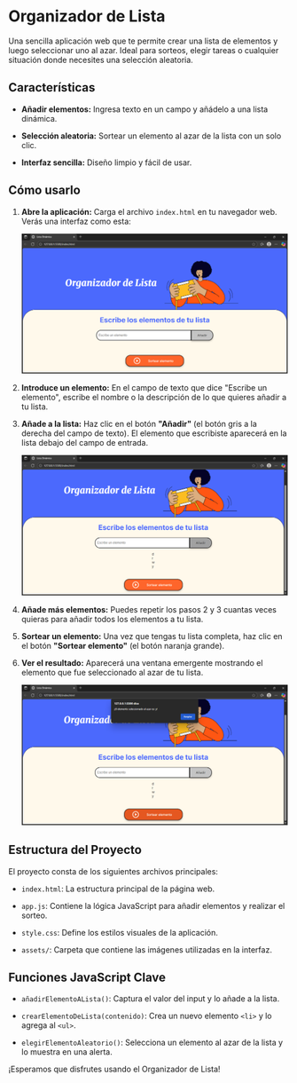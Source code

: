 # Organizador de Lista

Una sencilla aplicación web que te permite crear una lista de elementos y luego seleccionar uno al azar. Ideal para sorteos, elegir tareas o cualquier situación donde necesites una selección aleatoria.

## Características

* **Añadir elementos:** Ingresa texto en un campo y añádelo a una lista dinámica.

* **Selección aleatoria:** Sortear un elemento al azar de la lista con un solo clic.

* **Interfaz sencilla:** Diseño limpio y fácil de usar.

## Cómo usarlo

1.  **Abre la aplicación:** Carga el archivo `index.html` en tu navegador web. Verás una interfaz como esta:

    ![Interfaz inicial de la aplicación](assets/image_1.png)

2.  **Introduce un elemento:** En el campo de texto que dice "Escribe un elemento", escribe el nombre o la descripción de lo que quieres añadir a tu lista.

3.  **Añade a la lista:** Haz clic en el botón **"Añadir"** (el botón gris a la derecha del campo de texto). El elemento que escribiste aparecerá en la lista debajo del campo de entrada.

    ![Elemento añadido a la lista](assets/image_2.png)

4.  **Añade más elementos:** Puedes repetir los pasos 2 y 3 cuantas veces quieras para añadir todos los elementos a tu lista.

5.  **Sortear un elemento:** Una vez que tengas tu lista completa, haz clic en el botón **"Sortear elemento"** (el botón naranja grande).

6.  **Ver el resultado:** Aparecerá una ventana emergente mostrando el elemento que fue seleccionado al azar de tu lista.

    ![Resultado del sorteo](assets/image_3.png)

## Estructura del Proyecto

El proyecto consta de los siguientes archivos principales:

* `index.html`: La estructura principal de la página web.

* `app.js`: Contiene la lógica JavaScript para añadir elementos y realizar el sorteo.

* `style.css`: Define los estilos visuales de la aplicación.

* `assets/`: Carpeta que contiene las imágenes utilizadas en la interfaz.

## Funciones JavaScript Clave

* `añadirElementoALista()`: Captura el valor del input y lo añade a la lista.

* `crearElementoDeLista(contenido)`: Crea un nuevo elemento `<li>` y lo agrega al `<ul>`.

* `elegirElementoAleatorio()`: Selecciona un elemento al azar de la lista y lo muestra en una alerta.

¡Esperamos que disfrutes usando el Organizador de Lista!
